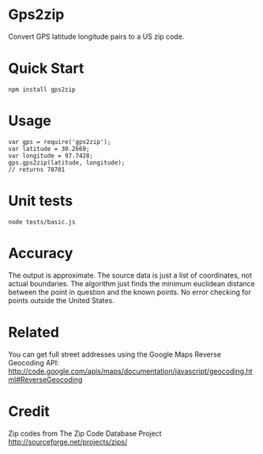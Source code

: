 	
# Gps2zip

Convert GPS latitude longitude pairs to a US zip code.

# Quick Start

	npm install gps2zip

# Usage

	var gps = require('gps2zip');
	var latitude = 30.2669;
	var longitude = 97.7428;
	gps.gps2zip(latitude, longitude);
	// returns 78701

# Unit tests

	node tests/basic.js

# Accuracy
The output is approximate. The source data is just a list of coordinates, not actual boundaries. The algorithm just finds the minimum euclidean distance between the point in question and the known points. No error checking for points outside the United States.


# Related

You can get full street addresses using the Google Maps Reverse Geocoding API:
http://code.google.com/apis/maps/documentation/javascript/geocoding.html#ReverseGeocoding

# Credit

Zip codes from The Zip Code Database Project
http://sourceforge.net/projects/zips/


